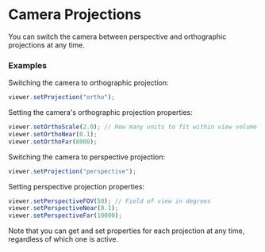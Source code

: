 # Camera Projections

You can switch the camera between perspective and orthographic projections at any time.

### Examples

Switching the camera to orthographic projection:

```javascript
viewer.setProjection("ortho");
```

Setting the camera's orthographic projection properties:

```javascript
viewer.setOrthoScale(2.0); // How many units to fit within view volume
viewer.setOrthoNear(0.1);
viewer.setOrthoFar(8000);
```

Switching the camera to perspective projection:

```javascript
viewer.setProjection("perspective");
```

Setting perspective projection properties:

```javascript
viewer.setPerspectiveFOV(50); // Field of view in degrees
viewer.setPerspectiveNear(0.1);
viewer.setPerspectiveFar(10000);
```

Note that you can get and set properties for each projection at any time, regardless of which one is active.


